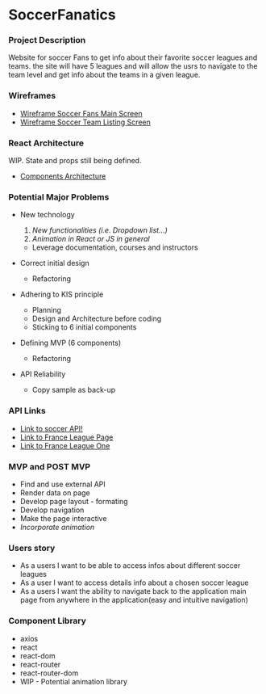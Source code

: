 # SoccerFanatics

### Project Description

Website for soccer Fans to get info about their favorite soccer leagues and teams. the site will have 5 leagues and will allow the usrs to navigate to the team level and get info about the teams in a given league.

### Wireframes

* [Wireframe Soccer Fans Main Screen](https://wireframe.cc/dfSiFn)
* [Wireframe Soccer Team Listing Screen](https://wireframe.cc/FH3bKo)

### React Architecture

WIP. State and props still being defined.
* [Components Architecture](https://wireframe.cc/WyubQk)


### Potential Major Problems

* New technology
    1. _New functionalities (i.e. Dropdown list...)_
    2. _Animation in React or JS in general_

    * Leverage documentation, courses and instructors

* Correct initial design

    * Refactoring

* Adhering to KIS principle

    * Planning
    * Design and Architecture before coding
    * Sticking to 6 initial components

* Defining MVP (6 components)

    * Refactoring

* API Reliability

    * Copy sample as back-up

### API Links

* [Link to soccer API!](https://www.thesportsdb.com/api.php)
* [Link to France League Page](https://www.thesportsdb.com/api/v1/json/1/search_all_teams.php?s=Soccer&c=france)
* [Link to France League One](https://www.thesportsdb.com/api/v1/json/1/search_all_teams.php?l=French%20Ligue%201)

### MVP and POST MVP

* Find and use external API
* Render data on page
* Develop page layout - formating
* Develop navigation 
* Make the page interactive
* _Incorporate animation_

### Users story

* As a users I want to be able to access infos about different soccer leagues
* As a user I want to access details info about a chosen soccer league
* As a users I want the ability to navigate back to the application main page from anywhere in the application(easy and intuitive navigation)

### Component Library

* axios 
* react
* react-dom
* react-router 
* react-router-dom
* WIP - Potential animation library




